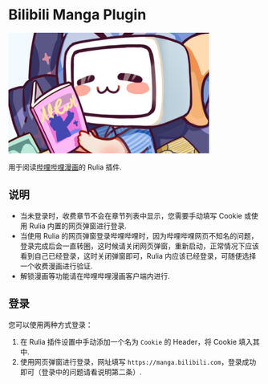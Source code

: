 # Bilibili Manga Plugin

![icon](src/icon.jpg)

用于阅读[哔哩哔哩漫画](https://manga.bilibili.com)的 Rulia 插件.

## 说明

- 当未登录时，收费章节不会在章节列表中显示，您需要手动填写 Cookie 或使用 Rulia 内置的网页弹窗进行登录.
- 当使用 Rulia 的网页弹窗登录哔哩哔哩时，因为哔哩哔哩网页不知名的问题，登录完成后会一直转圈，这时候请关闭网页弹窗，重新启动，正常情况下应该看到自己已经登录，这时关闭弹窗即可，Rulia 内应该已经登录，可随便选择一个收费漫画进行验证.
- 解锁漫画等功能请在哔哩哔哩漫画客户端内进行.

## 登录

您可以使用两种方式登录：

1. 在 Rulia 插件设置中手动添加一个名为 `Cookie` 的 Header，将 Cookie 填入其中.
2. 使用网页弹窗进行登录，网址填写 `https://manga.bilibili.com`，登录成功即可（登录中的问题请看说明第二条）.
